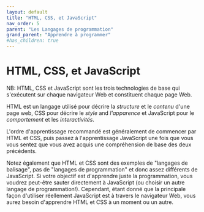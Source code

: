 ```yaml
---
layout: default
title: "HTML, CSS, et JavaScript"
nav_order: 5
parent: "Les Langages de programmation"
grand_parent: "Apprendre à programmer"
#has_children: true
---
```


# HTML, CSS, et JavaScript

NB: HTML, CSS et JavaScript sont les trois technologies de base qui s'exécutent sur chaque navigateur Web et constituent chaque page Web.

HTML est un langage utilisé pour décrire la _structure_ et le _contenu_ d'une page web, CSS pour décrire le _style_ and _l'apparence_ et JavaScript pour le _comportement_ et les _interactivités_.

L'ordre d'apprentissage recommandé est généralement de commencer par HTML et CSS, puis passez à l'apprentissage JavaScript une fois que vous vous sentez que vous avez acquis une compréhension de base des deux précédents.

Notez également que HTML et CSS sont des exemples de "langages de balisage", pas de "langages de programmation" et donc assez différents de JavaScript. Si votre objectif est d'apprendre juste la programmation, vous voudrez peut-être sauter directement à JavaScript (ou choisir un autre langage de programmation!). Cependant, étant donné que la principale façon d'utiliser réellement JavaScript est à travers le navigateur Web, vous aurez besoin d'apprendre HTML et CSS à un moment ou un autre.
